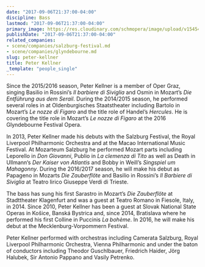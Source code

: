 ```yaml
---
date: "2017-09-06T21:37:00-04:00"
discipline: Bass
lastmod: "2017-09-06T21:37:00-04:00"
primary_image: https://res.cloudinary.com/schmopera/image/upload/v1545409169/media/webhook-uploads/1504748180274/579a24e82341a.jpg.jpg
publishDate: "2017-09-06T21:37:00-04:00"
related_companies:
- scene/companies/salzburg-festival.md
- scene/companies/glyndebourne.md
slug: peter-kellner
title: Peter Kellner
_template: "people_single"
---
```


Since the 2015/2016 season, Peter Kellner is a member of Oper Graz, singing Basilio in Rossini’s *Il barbiere di Siviglia* and Osmin in Mozart’s *Die Entführung aus dem Serail*. During the 2014/2015 season, he performed several roles in at Oldenburgisches Staatstheater including Bartolo in Mozart’s *Le nozze di Figaro* and the title role of Handel’s *Hercules*. He is covering the title role in Mozart’s *Le nozze di Figaro* at the 2016 Glyndebourne Festival Opera.

In 2013, Peter Kellner made his debuts with the Salzburg Festival, the Royal Liverpool Philharmonic Orchestra and at the Macao International Music Festival. At Mozarteum Salzburg he performed Mozart parts including Leporello in *Don Giovanni*, Publio in *La clemenza di Tito* as well as Death in Ullmann‘s *Der Kaiser von Atlantis* and Bobby in Weill’s *Singspiel um Mahagonny*. During the 2016/2017 season, he will make his debut as Papageno in Mozarts *Die Zauberflöte* and Basilio in Rossini’s *Il Barbiere di Siviglia* at Teatro lirico Giuseppe Verdi di Trieste.

The bass has sung his first Sarastro in Mozart’s *Die Zauberflöte* at Stadttheater Klagenfurt and was a guest at Teatro Romano in Fiesole, Italy, in 2014. Since 2010, Peter Kellner has been a guest at Slovak National State Operas in Košice, Banská Bystrica and, since 2014, Bratislava where he performed his first Colline in Puccinis *La bohème*. In 2016, he will make his debut at the Mecklenburg-Vorpommern Festival.

Peter Kellner performed with orchestras including Camerata Salzburg, Royal Liverpool Philharmonic Orchestra, Vienna Philharmonic and under the baton of conductors including Theodor Guschlbauer, Friedrich Haider, Jörg Halubek, Sir Antonio Pappano and Vasily Petrenko.

